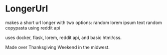 # LongerUrl

makes a short url longer with two options:
random lorem ipsum text
random copypasta using reddit api

uses docker, flask, lorem, reddit api, and basic html/css.

Made over Thanksgiving Weekend in the midwest.
